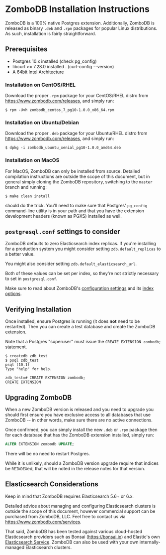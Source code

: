 # ZomboDB Installation Instructions

ZomboDB is a 100% native Postgres extension.  Additionally, ZomboDB is released as binary `.deb` and `.rpm` packages for popular Linux distributions.  As such, installation is fairly straightforward.


## Prerequisites

- Postgres 10.x installed (check pg_config) 
- libcurl >= 7.28.0 installed . (curl-config --version)
- A 64bit Intel Architecture

### Installation on CentOS/RHEL

Download the proper `.rpm` package for your CentOS/RHEL distro from https://www.zombodb.com/releases, and simply run:

```shell
$ rpm -Uvh zombodb_centos_7_pg10-1.0.0_x86_64.rpm
```

### Installation on Ubuntu/Debian

Download the proper `.deb` package for your Ubuntu/RHEL distro from https://www.zombodb.com/releases, and simply run:

```shel
$ dpkg -i zombodb_ubuntu_xenial_pg10-1.0.0_amd64.deb
```

### Installation on MacOS

For MacOS, ZomboDB can only be installed from source.  Detailed compilation instructions are outside the scope of this document, but in general simply cloning the ZomboDB repository, switching to the `master` branch and running:

```shell
$ make clean install
```

should do the trick.  You'll need to make sure that Postgres' `pg_config` command-line utility is in your path and that you have the extension development headers (known as PGXS) installed as well.  

## `postgresql.conf` settings to consider

ZomboDB defaults to zero Elasticsearch index replicas.  If you're installing for a production system you might consider setting `zdb.default_replicas` to a better value.

You might also consider setting `zdb.default_elasticsearch_url`.

Both of these values can be set per index, so they're not strictly necessary to set in `postgresql.conf`.

Make sure to read about ZomboDB's [configuration settings](CONFIGURATION-SETTINGS.md) and its [index options](INDEX-MANAGEMENT.md#with--options).

## Verifying Installation

Once installed, ensure Postgres is running (it does **not** need to be restarted).  Then you can create a test database and create the ZomboDB extension.

Note that a Postgres "superuser" must issue the `CREATE EXTENSION zombodb;` statement.


```shell
$ createdb zdb_test
$ psql zdb_test
psql (10.1)
Type "help" for help.

zdb_test=# CREATE EXTENSION zombodb;
CREATE EXTENSION
```

## Upgrading ZomboDB

When a new ZomboDB version is released and you need to upgrade you should first ensure you have exclusive access to all databases that use ZomboDB -- in other words, make sure there are no active connections.

Once confirmed, you can simply install the new `.deb` or `.rpm` package then for each database that has the ZomboDB extension installed, simply run:

```sql
ALTER EXTENSION zombodb UPDATE;
```

There will be no need to restart Postgres.

While it is unlikely, should a ZomboDB version upgrade require that indices be `REINDEX`ed, that will be noted in the release notes for that version.

## Elasticsearch Considerations

Keep in mind that ZomboDB requires Elasticsearch 5.6+ or 6.x.

Detailed advice about managing and configuring Elasticsearch clusters is outside the scope of this document, however commercial support can be purchased from ZomboDB, LLC.  Feel free to contact us via https://www.zombodb.com/services.

That said, ZomboDB has been tested against various cloud-hosted Elasticsearch providers such as Bonsai (https://bonsai.io) and Elastic's own [Elasticsearch Service](https://www.elastic.co/cloud/elasticsearch-service).  ZomboDB can also be used with your own internally-managed Elasticsearch clusters.

